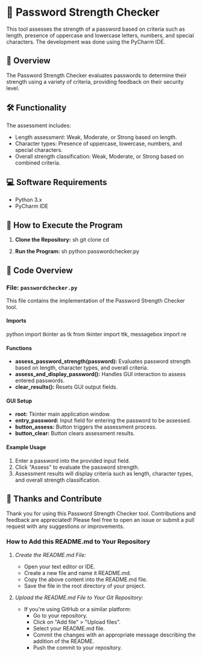 
# 🔐 Password Strength Checker

This tool assesses the strength of a password based on criteria such as length, presence of uppercase and lowercase letters, numbers, and special characters. The development was done using the PyCharm IDE.

## 📖 Overview

The Password Strength Checker evaluates passwords to determine their strength using a variety of criteria, providing feedback on their security level.

## 🛠️ Functionality

The assessment includes:
- Length assessment: Weak, Moderate, or Strong based on length.
- Character types: Presence of uppercase, lowercase, numbers, and special characters.
- Overall strength classification: Weak, Moderate, or Strong based on combined criteria.

## 💻 Software Requirements

- Python 3.x
- PyCharm IDE

## 🚀 How to Execute the Program

1. **Clone the Repository:**
   sh
   git clone <repository-url>
   cd <repository-directory>
   

2. **Run the Program:**
   sh
   python passwordchecker.py
   

## 📂 Code Overview

### File: `passwordchecker.py`

This file contains the implementation of the Password Strength Checker tool.

#### Imports
python
import tkinter as tk
from tkinter import ttk, messagebox
import re


#### Functions

- **assess_password_strength(password):** Evaluates password strength based on length, character types, and overall criteria.
- **assess_and_display_password():** Handles GUI interaction to assess entered passwords.
- **clear_results():** Resets GUI output fields.

#### GUI Setup

- **root:** Tkinter main application window.
- **entry_password:** Input field for entering the password to be assessed.
- **button_assess:** Button triggers the assessment process.
- **button_clear:** Button clears assessment results.

#### Example Usage

1. Enter a password into the provided input field.
2. Click "Assess" to evaluate the password strength.
3. Assessment results will display criteria such as length, character types, and overall strength classification.

## 🙏 Thanks and Contribute

Thank you for using this Password Strength Checker tool. Contributions and feedback are appreciated! Please feel free to open an issue or submit a pull request with any suggestions or improvements.



### How to Add this README.md to Your Repository

1. *Create the README.md File:*
   - Open your text editor or IDE.
   - Create a new file and name it README.md.
   - Copy the above content into the README.md file.
   - Save the file in the root directory of your project.

2. *Upload the README.md File to Your Git Repository:*
   - If you're using GitHub or a similar platform:
     - Go to your repository.
     - Click on "Add file" > "Upload files".
     - Select your README.md file.
     - Commit the changes with an appropriate message describing the addition of the README.
     - Push the commit to your repository.
